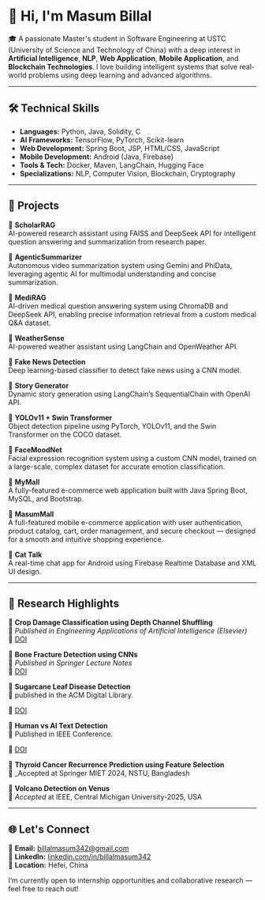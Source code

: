 # 👋 Hi, I'm Masum Billal

🎓 A passionate Master's student in Software Engineering at USTC (University of Science and Technology of China) with a deep interest in **Artificial Intelligence**, **NLP**, **Web Application**, **Mobile Application**, and **Blockchain Technologies**. I love building intelligent systems that solve real-world problems using deep learning and advanced algorithms.

---

## 🛠️ Technical Skills

- **Languages:** Python, Java, Solidity, C  
- **AI Frameworks:** TensorFlow, PyTorch, Scikit-learn  
- **Web Development:** Spring Boot, JSP, HTML/CSS, JavaScript  
- **Mobile Development:** Android (Java, Firebase)  
- **Tools & Tech:** Docker, Maven, LangChain, Hugging Face  
- **Specializations:** NLP, Computer Vision, Blockchain, Cryptography

---

## 🚀 Projects
🔹 **ScholarRAG**  
AI-powered research assistant using FAISS and DeepSeek API for intelligent question answering and summarization from research paper.

🔹 **AgenticSummarizer**  
Autonomous video summarization system using Gemini and PhiData, leveraging agentic AI for multimodal understanding and concise summarization.

🔹 **MediRAG**  
AI-driven medical question answering system using ChromaDB and DeepSeek API, enabling precise information retrieval from a custom medical Q&A dataset.

🔹 **WeatherSense**  
AI-powered weather assistant using LangChain and OpenWeather API.  

🔹 **Fake News Detection**  
Deep learning-based classifier to detect fake news using a CNN model.  

🔹 **Story Generator**  
Dynamic story generation using LangChain’s SequentialChain with OpenAI API.  

🔹 **YOLOv11 + Swin Transformer**  
Object detection pipeline using PyTorch, YOLOv11, and the Swin Transformer on the COCO dataset.  

🔹 **FaceMoodNet**  
Facial expression recognition system using a custom CNN model, trained on a large-scale, complex dataset for accurate emotion classification.

🔹 **MyMall**  
A fully-featured e-commerce web application built with Java Spring Boot, MySQL, and Bootstrap.  

🔹 **MasumMall**  
A full-featured mobile e-commerce application with user authentication, product catalog, cart, order management, and secure checkout — designed for a smooth and intuitive shopping experience.

🔹 **Cat Talk**  
A real-time chat app for Android using Firebase Realtime Database and XML UI design.

---

## 🧠 Research Highlights

📄 **Crop Damage Classification using Depth Channel Shuffling**  
📍 _Published in Engineering Applications of Artificial Intelligence (Elsevier)_  
🔗 [DOI](https://doi.org/10.1016/j.engappai.2025.110117)

📄 **Bone Fracture Detection using CNNs**  
📍 _Published in Springer Lecture Notes_  
🔗 [DOI](https://doi.org/10.1007/978-3-031-82156-1_1)

📄 **Sugarcane Leaf Disease Detection**  
📍 published in the ACM Digital Library.

🔗 [DOI](https://doi.org/10.1145/3723178.3723197)

📄 **Human vs AI Text Detection**  
📍 Published in IEEE Conference.

🔗 [DOI](https://doi.org/10.1109/ICCIT64611.2024.11022524)

📄 **Thyroid Cancer Recurrence Prediction using Feature Selection**  
📍 _Accepted at Springer MIET 2024, NSTU, Bangladesh

📄 **Volcano Detection on Venus**  
📍 _Accepted_ at IEEE, Central Michigan University-2025, USA

---

## 🌐 Let's Connect

📧 **Email:** billalmasum342@gmail.com  
🔗 **LinkedIn:** [linkedin.com/in/billalmasum342](https://linkedin.com/in/billalmasum342)  
📍 **Location:** Hefei, China  

I’m currently open to internship opportunities and collaborative research — feel free to reach out!
